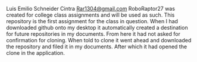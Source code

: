 Luis Emilio Schneider Cintra	Rar1304@gmail.com
RoboRaptor27 was created for college class assignments and will be used as such.
This repository is the first assignment for the class in question.
When I had downloaded github onto my desktop it automatically created a destination for future repositories in my documents. From here it had not asked for confirmation for cloning. When told to clone it went ahead and downloaded the repository and filed it in my documents. After which it had opened the clone in the application.